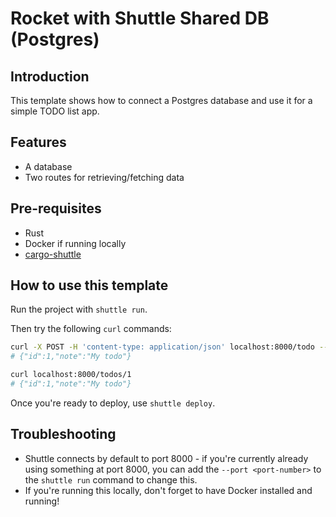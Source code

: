 # Rocket with Shuttle Shared DB (Postgres)

## Introduction

This template shows how to connect a Postgres database and use it for a simple TODO list app.

## Features

- A database
- Two routes for retrieving/fetching data

## Pre-requisites

- Rust
- Docker if running locally
- [cargo-shuttle](https://www.shuttle.dev)

## How to use this template

Run the project with `shuttle run`.

Then try the following `curl` commands:

```bash
curl -X POST -H 'content-type: application/json' localhost:8000/todo --data '{"note":"My todo"}'
# {"id":1,"note":"My todo"}

curl localhost:8000/todos/1
# {"id":1,"note":"My todo"}
```

Once you're ready to deploy, use `shuttle deploy`.

## Troubleshooting
- Shuttle connects by default to port 8000 - if you're currently already using something at port 8000, you can add
  the `--port <port-number>` to the `shuttle run` command to change this.
- If you're running this locally, don't forget to have Docker installed and running!
